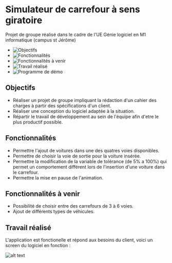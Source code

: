 # Simulateur de carrefour à sens giratoire
Projet de groupe réalisé dans le cadre de l'UE Génie logiciel en M1 informatique (campus st Jérôme)

* ![Objectifs](#objectifs)  
* ![Fonctionnalités](#fonctionnalités)
* ![Fonctionnalités à venir](#fonctionnalités-a-venir)
* ![Travail réalisé](#travail-réalisé)
* ![Programme de démo](/demo)


## Objectifs ##
 * Réaliser un projet de groupe impliquant la rédaction d'un cahier des charges à partir des spécifications d'un client.
 * Réaliser une conception du logiciel adaptée à la situation.
 * Répartir le travail de développement au sein de l'équipe afin d'etre le plus productif possible.

## Fonctionnalités ##
  * Permettre l'ajout de voitures dans une des quatres voies disponibles.
  * Permettre de choisir la voie de sortie pour la voiture insérée.
  * Permettre la modification de la variable de tolérance (de 5% a 100%) qui permet un comportement différent lors de l'insertion d'une voiture dans le carrefour.
  * Permettre la mise en pause de l'animation.

## Fonctionnalités à venir ##
  * Possibilité de choisir entre des carrefours de 3 à 6 voies.
  * Ajout de différents types de véhicules.


## Travail réalisé ##
 L'application est fonctionelle et répond aux besoins du client, voici un screen du logiciel en fonction :

 ![alt text](https://github.com/Vinspi/SimulateurRP/blob/master/extras/Capture%20du%202017-09-27%2018-55-55.png?raw=true)
